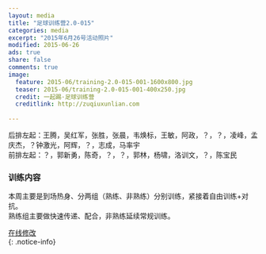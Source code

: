 ```yaml
---
layout: media
title: "足球训练营2.0-015"
categories: media
excerpt: "2015年6月26号活动照片"
modified: 2015-06-26
ads: true
share: false
comments: true
image:
  feature: 2015-06/training-2.0-015-001-1600x800.jpg
  teaser: 2015-06/training-2.0-015-001-400x250.jpg
  credit: 一起踢·足球训练营
  creditlink: http://zuqiuxunlian.com
  
---
```

后排左起：王腾，吴红军，张胜，张晨，韦焕标，王敏，阿政，？，？，凌峰，孟庆杰，？钟激光，阿辉，？，志成，马率宇    
前排左起：？，郭新勇，陈奇，？，？，郭林，杨啸，洛训文，？，陈宝民


### 训练内容
本周主要是到场热身、分两组（熟练、非熟练）分别训练，紧接着自由训练+对抗。   
熟练组主要做快速传递、配合，非熟练延续常规训练。   

[在线修改](https://github.com/awong1900/football/edit/gh-pages/_posts/media/2015-06-26-training-2.0-015.md)    
{: .notice-info}
